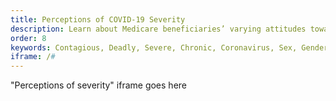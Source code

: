 ```yaml
---
title: Perceptions of COVID-19 Severity
description: Learn about Medicare beneficiaries’ varying attitudes toward COVID-19 and the severity of the pandemic.
order: 8
keywords: Contagious, Deadly, Severe, Chronic, Coronavirus, Sex, Gender, Age, Income, Race, Ethnicity, Language, English, Dual, Dual eligible, Smoking, Smoker, Tobacco, Immune system
iframe: /#
---
```


"Perceptions of severity" iframe goes here
